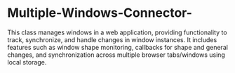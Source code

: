 # Multiple-Windows-Connector-


This class manages windows in a web application, providing functionality to track, synchronize, and handle changes in window instances. It includes features such as window shape monitoring, callbacks for shape and general changes, and synchronization across multiple browser tabs/windows using local storage.
